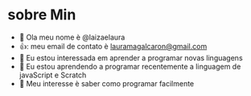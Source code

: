 # sobre Min


- 👋 Ola meu nome è @laizaelaura
- 👍: meu email de contato è lauramagalcaron@gmail.com
- 👀 Eu estou interessada em aprender a programar novas linguagens
- 🌱 Eu estou aprendendo a programar recentemente a linguagem de javaScript e Scratch
- 💞️ Meu interesse è saber como programar facilmente



